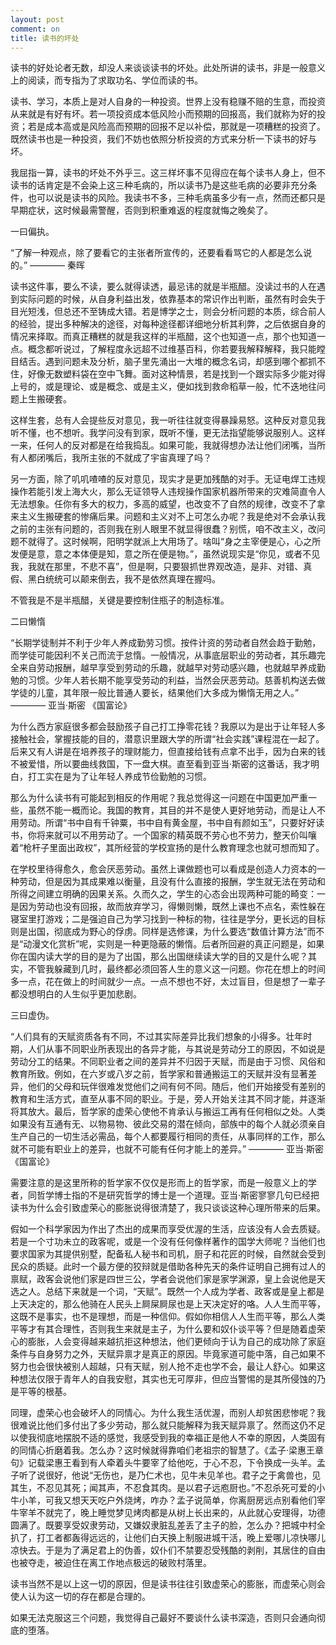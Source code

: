 ```yaml
---
layout: post
comment: on
title: 读书的坏处
---
```


读书的好处论者无数，却没人来谈谈读书的坏处。此处所讲的读书，非是一般意义上的阅读，而专指为了求取功名、学位而读的书。

<!--excerpt-->

读书、学习，本质上是对人自身的一种投资。世界上没有稳赚不赔的生意，而投资从来就是有好有坏。若一项投资成本低风险小而预期的回报高，我们就称为好的投资；若是成本高或是风险高而预期的回报不足以补偿，那就是一项糟糕的投资了。既然读书也是一种投资，我们不妨也依照分析投资的方式来分析一下读书的好与坏。

我屈指一算，读书的坏处不外乎三。这三样坏事不见得应在每个读书人身上，但不读书的话肯定是不会染上这三种毛病的，所以读书乃是这些毛病的必要非充分条件，也可以说是读书的风险。我读书不多，三种毛病虽多少有一点，然而还都只是早期症状，这时候最需警醒，否则到积重难返的程度就悔之晚矣了。

一曰偏执。

“了解一种观点，除了要看它的主张者所宣传的，还要看看骂它的人都是怎么说的。” ———— 秦晖

读书这件事，要么不读，要么就得读透，最忌讳的就是半瓶醋。没读过书的人在遇到实际问题的时候，从自身利益出发，依靠基本的常识作出判断，虽然有时会失于目光短浅，但总还不至铸成大错。若是博学之士，则会分析问题的本质，综合前人的经验，提出多种解决的途径，对每种途径都详细地分析其利弊，之后依据自身的情况来择取。而真正糟糕的就是我这样的半瓶醋，这个也知道一点，那个也知道一点。概念都听说过，了解程度永远超不过维基百科，你若要我解释解释，我只能瞠目结舌。遇到问题未及分析，脑子里先涌出一大堆的概念名词，却感到哪个都抓不住，好像无数塑料袋在空中飞舞。面对这种情景，若是找到一个跟实际多少能对得上号的，或是理论、或是概念、或是主义，便如找到救命稻草一般，忙不迭地往问题上生搬硬套。

这样生套，总有人会提些反对意见，我一听往往就变得暴躁易怒。这种反对意见我听不懂，也不想听。我学问没有到家，既听不懂，更无法指望能够说服别人。这样一来，任何人的反对都是在给我捣乱。如果可能，我就得想办法让他们闭嘴，当所有人都闭嘴后，我所主张的不就成了宇宙真理了吗？

另一方面，除了叽叽喳喳的反对意见，现实才是更加残酷的对手。无证电焊工违规操作若能引发上海大火，那么无证领导人违规操作国家机器所带来的灾难简直令人无法想象。任你有多大的权力，多高的威望，也改变不了自然的规律，改变不了拿来主义生搬硬套的惨痛后果。问题和主义对不上可怎么办呢？我是绝对不会承认我之前的主张有问题的，否则我在别人眼里不就显得很蠢？别慌，咱不改主义，改问题不就得了。这时候啊，阳明学就派上大用场了。啥叫“身之主宰便是心，心之所发便是意，意之本体便是知，意之所在便是物。”，虽然说现实是“你见，或者不见我，我就在那里，不悲不喜”，但是啊，只要狠抓世界观改造，是非、对错、真假、黑白统统可以颠来倒去，我不是依然真理在握吗。

不管我是不是半瓶醋，关键是要控制住瓶子的制造标准。

二曰懒惰

“长期学徒制并不利于少年人养成勤劳习惯。按件计资的劳动者自然会趋于勤勉，而学徒可能因利不关己而流于怠惰。一般情况，从事底层职业的劳动者，其乐趣完全来自劳动报酬，越早享受到劳动的乐趣，就越早对劳动感兴趣，也就越早养成勤勉的习惯。少年人若长期不能享受劳动的利益，当然会厌恶劳动。慈善机构送去做学徒的儿童，其年限一般比普通人要长，结果他们大多成为懒惰无用之人。”  ———— 亚当·斯密 《国富论》

为什么西方家庭很多都会鼓励孩子自己打工挣零花钱？我原以为是出于让年轻人多接触社会，掌握技能的目的，潜意识里跟大学的所谓“社会实践”课程混在一起了。后来又有人讲是在培养孩子的理财能力，但直接给钱有点拿不出手，因为白来的钱不被爱惜，所以要曲线救国，下一盘大棋。直至看到亚当·斯密的这番话，我才明白，打工实在是为了让年轻人养成节俭勤勉的习惯。

那么为什么读书有可能起到相反的作用呢？我总觉得这一问题在中国更加严重一些，虽然不能一概而论。我国的教育，其目的并不是使人更好地劳动，而是让人不用劳动。所谓“书中自有千钟粟，书中自有黄金屋，书中自有颜如玉”，只要好好读书，你将来就可以不用劳动了。一个国家的精英既不劳心也不劳力，整天价叫嚷着“枪杆子里面出政权”，其所经营的学校宣扬的是什么教育理念也就可想而知了。

在学校里待得愈久，愈会厌恶劳动。虽然上课做题也可以看成是创造人力资本的一种劳动，但是因为其成果难以衡量，且没有什么直接的报酬，学生就无法在劳动和所得之间建立明确的因果关系。久而久之，学生的心态会出现两种可能的畸变：一是因为劳动也没有回报，故而放弃学习，得懒则懒，既然上课也不点名，索性躲在寝室里打游戏；二是强迫自己为学习找到一种标的物，往往是学分，更长远的目标则是出国，彻底成为野心的俘虏。同样是选修课，为什么要选“数值计算方法”而不是“动漫文化赏析”呢，实则是一种更隐蔽的懒惰。后者所回避的真正问题是，如果你在国内读大学的目的是为了出国，那么出国继续读大学的目的又是什么呢？其实，不管我躲藏到几时，最终都必须回答人生的意义这一问题。你花在想上的时间多一点，花在做上的时间就少一点。一点不想也不好，太过盲目，但是想了一辈子都没想明白的人生似乎更加悲剧。

三曰虚伪。

“人们具有的天赋资质各有不同，不过其实际差异比我们想象的小得多。壮年时期，人们从事不同职业所表现出的各异才能，与其说是劳动分工的原因，不如说是劳动分工的结果。不同职业者之间的差异并不归因于天赋，而是由于习惯、风俗和教育所致。例如，在六岁或八岁之前，哲学家和普通搬运工的天赋并没有显著差异，他们的父母和玩伴很难发觉他们之间有何不同。随后，他们开始接受有差别的教育和生活方式，直至从事不同的职业。于是，旁人开始关注其不同才能，并逐渐将其放大。最后，哲学家的虚荣心使他不肯承认与搬运工再有任何相似之处。人类如果没有互通有无、以物易物、彼此交易的潜在倾向，部族中的每个人就必须亲自生产自己的一切生活必需品，每个人都要履行相同的责任，从事同样的工作，那么就不可能有职业上的差异，也就不可能有任何才能上的差异。”  ———— 亚当·斯密 《国富论》

需要注意的是这里所称的哲学家不仅仅是形而上的哲学家，而是一般意义上的学者，同哲学博士指的不是研究哲学的博士是一个道理。亚当·斯密寥寥几句已经把读书为什么会引致虚荣心的膨胀说得很清楚了，我只谈谈这种心理所带来的后果。

假如一个科学家因为作出了杰出的成果而享受优渥的生活，应该没有人会去质疑。若是一个寸功未立的政客呢，或是一个没有任何像样著作的国学大师呢？当他们也要求国家为其提供别墅，配备私人秘书和司机，厨子和花匠的时候，自然就会受到民众的质疑。此时一个最方便的狡辩就是借助各种先天的条件证明自己拥有过人的禀赋，政客会说他们家是四世三公，学者会说他们家是家学渊源，皇上会说他是天选之人。总结下来就是一个词，“天赋”。既然一个人成为学者、政客或是皇上都是上天决定的，那么他骑在人民头上屙屎屙尿也是上天决定好的咯。人人生而平等，这既不是事实，也不是理想，而是一种信仰。假如你相信人人生而平等，那么人类平等才有其合理性，否则我生来就是主子，为什么要和奴仆谈平等？但是随着虚荣心的膨胀，人会变得越来越抗拒这种想法，他们更倾向于认为自己的成功除了家庭条件与自身努力之外，天赋异禀才是真正的原因。毕竟家道可能中落，自己如果不努力也会很快被别人超越，只有天赋，别人抢不走也学不会，最让人舒心。如果这种想法仅限于青年人的自我安慰，其实也无可厚非，但应当警惕的是其所侵蚀的乃是平等的根基。

同理，虚荣心也会破坏人的同情心。为什么我生活优渥，而别人却贫困悲惨呢？我很难说比他们多付出了多少劳动，那么就只能解释为我天赋异禀了。然而这仍不足以使我彻底地摆脱不适的感觉，我感受到我的幸福正是他人不幸的原因，人类固有的同情心折磨着我。怎么办？这时候就得靠咱们老祖宗的智慧了。《孟子·梁惠王章句》记载梁惠王看到有人牵着头牛要宰了给他吃，于心不忍，下令换成一头羊。孟子听了说很好，他说“无伤也，是乃仁术也，见牛未见羊也。君子之于禽兽也，见其生，不忍见其死；闻其声，不忍食其肉。是以君子远庖厨也。”不忍杀死可爱的小牛小羊，可我又想天天吃户外烧烤，咋办？孟子说简单，你离厨房远点别看他们宰牛宰羊不就完了，晚上睡觉梦见烤肉都是从树上长出来的，从此就心安理得，功德圆满了。既要享受奴隶劳动，又嫌奴隶脏乱差丢了主子的脸，怎么办？把城中村全扒了，打工者都轰得远远的，让他们白天换上制服进城干活，晚上爱哪儿凉快哪儿凉快去。于是为了满足君上的伪善，奴仆们不禁要忍受残酷的剥削，其居住的自由也被夺走，被迫住在离工作地点极远的破败村落里。

读书当然不是以上这一切的原因，但是读书往往引致虚荣心的膨胀，而虚荣心则会使人认为这一切的存在都是合理的。

如果无法克服这三个问题，我觉得自己最好不要谈什么读书深造，否则只会通向彻底的堕落。
